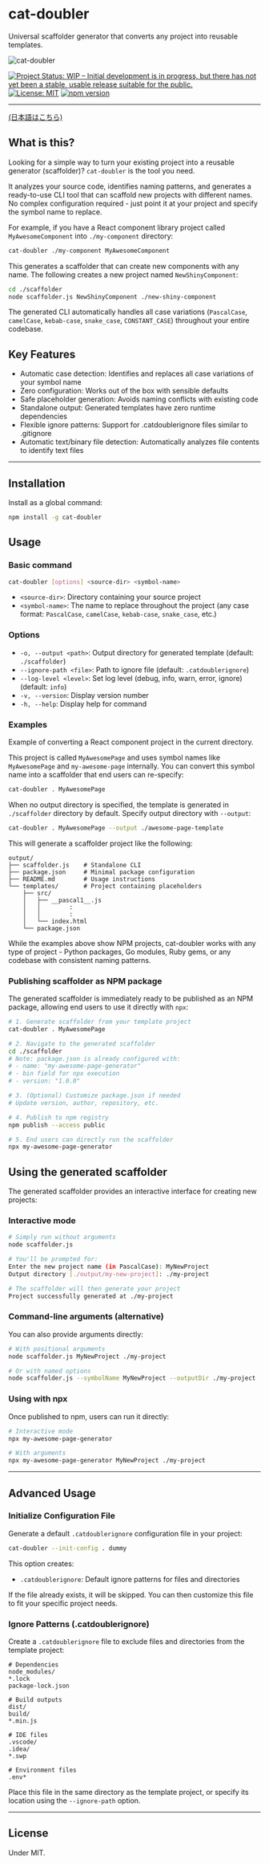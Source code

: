 # cat-doubler

Universal scaffolder generator that converts any project into reusable templates.

![cat-doubler](images/cat-doubler-120.png)

[![Project Status: WIP – Initial development is in progress, but there has not yet been a stable, usable release suitable for the public.](https://www.repostatus.org/badges/latest/wip.svg)](https://www.repostatus.org/#wip)
[![License: MIT](https://img.shields.io/badge/License-MIT-yellow.svg)](https://opensource.org/licenses/MIT)
[![npm version](https://img.shields.io/npm/v/cat-doubler.svg)](https://www.npmjs.com/package/cat-doubler)

---

[(日本語はこちら)](./README_ja.md)

## What is this?

Looking for a simple way to turn your existing project into a reusable generator (scaffolder)?
`cat-doubler` is the tool you need.

It analyzes your source code, identifies naming patterns, and generates a ready-to-use CLI tool that can scaffold new projects with different names.
No complex configuration required - just point it at your project and specify the symbol name to replace.

For example, if you have a React component library project called `MyAwesomeComponent` into `./my-component` directory:

```bash
cat-doubler ./my-component MyAwesomeComponent
```

This generates a scaffolder that can create new components with any name. The following creates a new project named `NewShinyComponent`:

```bash
cd ./scaffolder
node scaffolder.js NewShinyComponent ./new-shiny-component
```

The generated CLI automatically handles all case variations (`PascalCase`, `camelCase`, `kebab-case`, `snake_case`, `CONSTANT_CASE`) throughout your entire codebase.

## Key Features

- Automatic case detection: Identifies and replaces all case variations of your symbol name
- Zero configuration: Works out of the box with sensible defaults
- Safe placeholder generation: Avoids naming conflicts with existing code
- Standalone output: Generated templates have zero runtime dependencies
- Flexible ignore patterns: Support for .catdoublerignore files similar to .gitignore
- Automatic text/binary file detection: Automatically analyzes file contents to identify text files

---

## Installation

Install as a global command:

```bash
npm install -g cat-doubler
```

## Usage

### Basic command

```bash
cat-doubler [options] <source-dir> <symbol-name>
```

- `<source-dir>`: Directory containing your source project
- `<symbol-name>`: The name to replace throughout the project (any case format: `PascalCase`, `camelCase`, `kebab-case`, `snake_case`, etc.)

### Options

- `-o, --output <path>`: Output directory for generated template (default: `./scaffolder`)
- `--ignore-path <file>`: Path to ignore file (default: `.catdoublerignore`)
- `--log-level <level>`: Set log level (debug, info, warn, error, ignore) (default: `info`)
- `-v, --version`: Display version number
- `-h, --help`: Display help for command

### Examples

Example of converting a React component project in the current directory.

This project is called `MyAwesomePage` and uses symbol names like `MyAwesomePage` and `my-awesome-page` internally.
You can convert this symbol name into a scaffolder that end users can re-specify:

```bash
cat-doubler . MyAwesomePage
```

When no output directory is specified, the template is generated in `./scaffolder` directory by default.
Specify output directory with `--output`:

```bash
cat-doubler . MyAwesomePage --output ./awesome-page-template
```

This will generate a scaffolder project like the following:

```
output/
├── scaffolder.js    # Standalone CLI
├── package.json     # Minimal package configuration
├── README.md        # Usage instructions
└── templates/       # Project containing placeholders
    ├── src/
    │   ├── __pascal1__.js
    │   │        :
    │   │        :
    │   └── index.html
    └── package.json
```

While the examples above show NPM projects, cat-doubler works with any type of project - Python packages, Go modules, Ruby gems, or any codebase with consistent naming patterns.

### Publishing scaffolder as NPM package

The generated scaffolder is immediately ready to be published as an NPM package, allowing end users to use it directly with `npx`:

```bash
# 1. Generate scaffolder from your template project
cat-doubler . MyAwesomePage

# 2. Navigate to the generated scaffolder
cd ./scaffolder
# Note: package.json is already configured with:
# - name: "my-awesome-page-generator"
# - bin field for npx execution
# - version: "1.0.0"

# 3. (Optional) Customize package.json if needed
# Update version, author, repository, etc.

# 4. Publish to npm registry
npm publish --access public

# 5. End users can directly run the scaffolder
npx my-awesome-page-generator
```

## Using the generated scaffolder

The generated scaffolder provides an interactive interface for creating new projects:

### Interactive mode

```bash
# Simply run without arguments
node scaffolder.js

# You'll be prompted for:
Enter the new project name (in PascalCase): MyNewProject
Output directory [./output/my-new-project]: ./my-project

# The scaffolder will then generate your project
Project successfully generated at ./my-project
```

### Command-line arguments (alternative)

You can also provide arguments directly:

```bash
# With positional arguments
node scaffolder.js MyNewProject ./my-project

# Or with named options
node scaffolder.js --symbolName MyNewProject --outputDir ./my-project
```

### Using with npx

Once published to npm, users can run it directly:

```bash
# Interactive mode
npx my-awesome-page-generator

# With arguments
npx my-awesome-page-generator MyNewProject ./my-project
```

---

## Advanced Usage

### Initialize Configuration File

Generate a default `.catdoublerignore` configuration file in your project:

```bash
cat-doubler --init-config . dummy
```

This option creates:

- `.catdoublerignore`: Default ignore patterns for files and directories

If the file already exists, it will be skipped. You can then customize this file to fit your specific project needs.

### Ignore Patterns (.catdoublerignore)

Create a `.catdoublerignore` file to exclude files and directories from the template project:

```
# Dependencies
node_modules/
*.lock
package-lock.json

# Build outputs
dist/
build/
*.min.js

# IDE files
.vscode/
.idea/
*.swp

# Environment files
.env*
```

Place this file in the same directory as the template project, or specify its location using the `--ignore-path` option.

---

## License

Under MIT.
